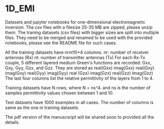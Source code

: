 # 1D_EMI
Datasets and jupyter notebooks for one-dimensional electromagnetic inversion.
The csv files with a filesize 25-35 MB are zipped, please unzip them.
The traning datasets (csv files) with bigger sizes are split into multiple files. They need to be merged and renamed to be used with the provided notebooks, please see the README file for such cases.

All the training datasets have nr*nt*10+4 columns.
nr: number of receiver antennas (Rx)
nt: number of transmitter antennas (Tx)
For each Rx-Tx couple, 5 different layered medium Green's functions are recorded: Gxx, Gxy, Gyy, Gzx, and Gzz. They are stored as 
real(Gxx) imag(Gxx) real(Gxy) imag(Gxy) real(Gyy) imag(Gyy) real (Gzx) imag(Gzx) real(Gzz) Imag(Gzz)
The last four columns list the relative permittivity of the layers from 1 to 4.

Training datasets have N rows, where N = ns^4. and ns is the number of samples permittivity values chosen between 1 and 10.

Test datasets have 1000 examples in all cases. The number of columns is same as the one in training datasets.

The pdf version of the manuscsript will be shared soon to provided all the details.
